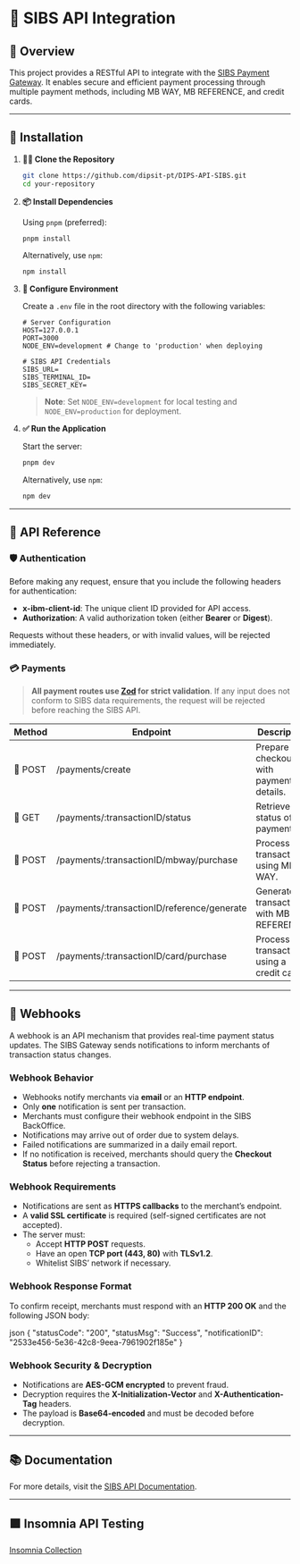 # 🏦 **SIBS API Integration**

## 🌟 **Overview**

This project provides a RESTful API to integrate with the [SIBS Payment Gateway](https://www.pay.sibs.com/documentacao/sibs-gateway/#getStarted). It enables secure and efficient payment processing through multiple payment methods, including MB WAY, MB REFERENCE, and credit cards.

---

## 🚀 **Installation**

1. **🧑‍💻 Clone the Repository**

   ```bash
   git clone https://github.com/dipsit-pt/DIPS-API-SIBS.git
   cd your-repository
   ```

2. **📦 Install Dependencies**

   Using `pnpm` (preferred):

   ```bash
   pnpm install
   ```

   Alternatively, use `npm`:

   ```bash
   npm install
   ```

3. **📄 Configure Environment**

   Create a `.env` file in the root directory with the following variables:

   ```plaintext
   # Server Configuration
   HOST=127.0.0.1
   PORT=3000
   NODE_ENV=development # Change to 'production' when deploying

   # SIBS API Credentials
   SIBS_URL=
   SIBS_TERMINAL_ID=
   SIBS_SECRET_KEY=
   ```

   > **Note**: Set `NODE_ENV=development` for local testing and `NODE_ENV=production` for deployment.

4. **✅ Run the Application**

   Start the server:

   ```bash
   pnpm dev
   ```

   Alternatively, use `npm`:

   ```bash
   npm dev
   ```

---

## 📄 **API Reference**

### 🛡️ **Authentication**

Before making any request, ensure that you include the following headers for authentication:

- **x-ibm-client-id**: The unique client ID provided for API access.
- **Authorization**: A valid authorization token (either **Bearer** or **Digest**).

Requests without these headers, or with invalid values, will be rejected immediately.

### 💳 **Payments**

> **All payment routes use [Zod](https://zod.dev/) for strict validation**. If any input does not conform to SIBS data requirements, the request will be rejected before reaching the SIBS API.

| Method  | Endpoint                                    | Description                                |
| ------- | ------------------------------------------- | ------------------------------------------ |
| 🔵 POST | /payments/create                            | Prepare the checkout with payment details. |
| 🔵 GET  | /payments/:transactionID/status             | Retrieve the status of a payment.          |
| 🔵 POST | /payments/:transactionID/mbway/purchase     | Process a transaction using MB WAY.        |
| 🔵 POST | /payments/:transactionID/reference/generate | Generate a transaction with MB REFERENCE.  |
| 🔵 POST | /payments/:transactionID/card/purchase      | Process a transaction using a credit card. |

---

## 📡 **Webhooks**

A webhook is an API mechanism that provides real-time payment status updates. The SIBS Gateway sends notifications to inform merchants of transaction status changes.

### **Webhook Behavior**

- Webhooks notify merchants via **email** or an **HTTP endpoint**.
- Only **one** notification is sent per transaction.
- Merchants must configure their webhook endpoint in the SIBS BackOffice.
- Notifications may arrive out of order due to system delays.
- Failed notifications are summarized in a daily email report.
- If no notification is received, merchants should query the **Checkout Status** before rejecting a transaction.

### **Webhook Requirements**

- Notifications are sent as **HTTPS callbacks** to the merchant’s endpoint.
- A **valid SSL certificate** is required (self-signed certificates are not accepted).
- The server must:
  - Accept **HTTP POST** requests.
  - Have an open **TCP port (443, 80)** with **TLSv1.2**.
  - Whitelist SIBS’ network if necessary.

### **Webhook Response Format**

To confirm receipt, merchants must respond with an **HTTP 200 OK** and the following JSON body:

json
{
"statusCode": "200",
"statusMsg": "Success",
"notificationID": "2533e456-5e36-42c8-9eea-7961902f185e"
}

### **Webhook Security & Decryption**

- Notifications are **AES-GCM encrypted** to prevent fraud.
- Decryption requires the **X-Initialization-Vector** and **X-Authentication-Tag** headers.
- The payload is **Base64-encoded** and must be decoded before decryption.

---

## 📚 **Documentation**

For more details, visit the [SIBS API Documentation](https://www.pay.sibs.com/documentacao/sibs-gateway/#getStarted).

---

## 🟪 **Insomnia API Testing**

[Insomnia Collection](https://drive.google.com/file/d/1byrR3lA_EKvD2cCgoKx6IopNRvGiQ7Ru/view?usp=drive_link)
